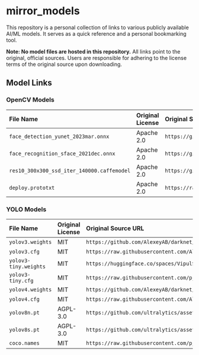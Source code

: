 # mirror_models

This repository is a personal collection of links to various publicly available AI/ML models. It serves as a quick reference and a personal bookmarking tool.

**Note: No model files are hosted in this repository.** All links point to the original, official sources. Users are responsible for adhering to the license terms of the original source upon downloading.

## Model Links

### OpenCV Models

| File Name | Original License | Original Source URL |
| :--- | :--- | :--- |
| `face_detection_yunet_2023mar.onnx` | Apache 2.0 | `https://github.com/opencv/opencv_zoo/raw/main/models/face_detection_yunet/face_detection_yunet_2023mar.onnx` |
| `face_recognition_sface_2021dec.onnx` | Apache 2.0 | `https://github.com/opencv/opencv_zoo/raw/main/models/face_recognition_sface/face_recognition_sface_2021dec.onnx` |
| `res10_300x300_ssd_iter_140000.caffemodel` | Apache 2.0 | `https://github.com/opencv/opencv_3rdparty/raw/dnn_samples_face_detector_20170830/res10_300x300_ssd_iter_140000.caffemodel` |
| `deploy.prototxt` | Apache 2.0 | `https://raw.githubusercontent.com/opencv/opencv/master/samples/dnn/face_detector/deploy.prototxt` |

### YOLO Models

| File Name | Original License | Original Source URL |
| :--- | :--- | :--- |
| `yolov3.weights` | MIT | `https://github.com/AlexeyAB/darknet/releases/download/darknet_yolo_v3_optimal/yolov3.weights` |
| `yolov3.cfg` | MIT | `https://raw.githubusercontent.com/AlexeyAB/darknet/master/cfg/yolov3.cfg` |
| `yolov3-tiny.weights`| MIT | `https://huggingface.co/spaces/VipulS/Ytest/resolve/main/yolov3-tiny.weights` |
| `yolov3-tiny.cfg` | MIT | `https://raw.githubusercontent.com/pjreddie/darknet/master/cfg/yolov3-tiny.cfg` |
| `yolov4.weights` | MIT | `https://github.com/AlexeyAB/darknet/releases/download/darknet_yolo_v4_pre/yolov4.weights` |
| `yolov4.cfg` | MIT | `https://raw.githubusercontent.com/AlexeyAB/darknet/master/cfg/yolov4.cfg` |
| `yolov8n.pt` | AGPL-3.0 | `https://github.com/ultralytics/assets/releases/download/v8.3.0/yolov8n.pt` |
| `yolov8s.pt` | AGPL-3.0 | `https://github.com/ultralytics/assets/releases/download/v8.3.0/yolov8s.pt` |
| `coco.names`| MIT | `https://raw.githubusercontent.com/pjreddie/darknet/master/data/coco.names` |
